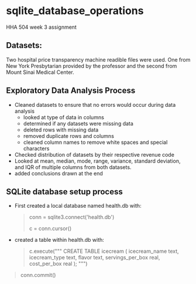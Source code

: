# sqlite_database_operations
HHA 504 week 3 assignment 

## Datasets: 

Two hospital price transparency machine readible files were used. One from New York Presbytarian provided by the professor and the second from Mount Sinai Medical Center. 

## Exploratory Data Analysis Process

+ Cleaned datasets to ensure that no errors would occur during data analysis
  + looked at type of data in columns
  + determined if any datasets were missing data
  + deleted rows with missing data
  + removed duplicate rows and columns
  + cleaned column names to remove white spaces and special characters
+ Checked distribution of datasets by their respective revenue code
+ Looked at mean, median, mode, range, variance, standard deviation, and IQR of multiple columns from both datasets.
+ added conclusions drawn at the end

## SQLite database setup process

+ First created a local database named health.db with:
  
  > conn = sqlite3.connect('health.db')
  > 
  > c = conn.cursor()

+ created a table within health.db with:
  
  >c.execute("""
            CREATE TABLE icecream
              (
                icecream_name text,
                icecream_type text,
                flavor text,
                servings_per_box real, 
                cost_per_box real
              );
        """)

> conn.commit()
  
  




